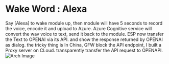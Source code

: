 # Wake Word  : Alexa
Say [Alexa]  to wake module up, 
then module will have 5 seconds to record the voice, encode it and upload to Azure.
Azure Cognitive service will convert the wav voice to text, send it back to the module.
ESP now transfer the Text to OPENAI via its API.  and show the response returned by OPENAI as dialog.
the tricky thing is In China, GFW block the API endpoint, I built a Proxy server on CLoud. transparently transfer the API request to OPENAPI.
<br>
![Arch Image](https://github.com/ShifengHuGit/ESP32S3-ChatAI/blob/cd128a5d7292cd4af673be798f10dfe760851e50/img/Screen%20Shot%202023-03-10%20at%2013.03.52.png)
